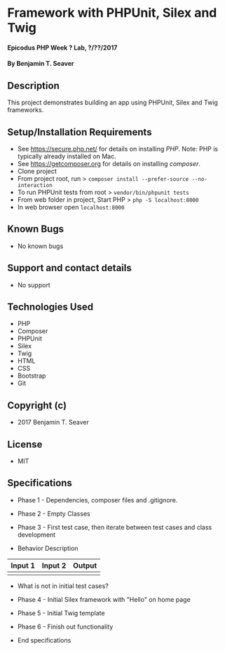 # Framework with PHPUnit, Silex and Twig

#### Epicodus PHP Week ? Lab, ?/??/2017

#### By Benjamin T. Seaver

## Description

This project demonstrates building an app using PHPUnit, Silex and Twig frameworks.

## Setup/Installation Requirements
* See https://secure.php.net/ for details on installing _PHP_.  Note: PHP is typically already installed on Mac.
* See https://getcomposer.org for details on installing _composer_.
* Clone project
* From project root, run > `composer install --prefer-source --no-interaction`
* To run PHPUnit tests from root > `vendor/bin/phpunit tests`
* From web folder in project, Start PHP > `php -S localhost:8000`
* In web browser open `localhost:8000`

## Known Bugs
* No known bugs

## Support and contact details
* No support

## Technologies Used
* PHP
* Composer
* PHPUnit
* Silex
* Twig
* HTML
* CSS
* Bootstrap
* Git

## Copyright (c)
* 2017 Benjamin T. Seaver

## License
* MIT

## Specifications
* Phase 1 - Dependencies, composer files and .gitignore.
* Phase 2 - Empty Classes
* Phase 3 - First test case, then iterate between test cases and class development

* Behavior Description

| Input 1         | Input 2              | Output                              |
|-----------------|----------------------|-------------------------------------|
|                 |                      |                                     |

* What is not in initial test cases?

* Phase 4 - Initial Silex framework with "Hello" on home page
* Phase 5 - Initial Twig template
* Phase 6 - Finish out functionality

* End specifications
